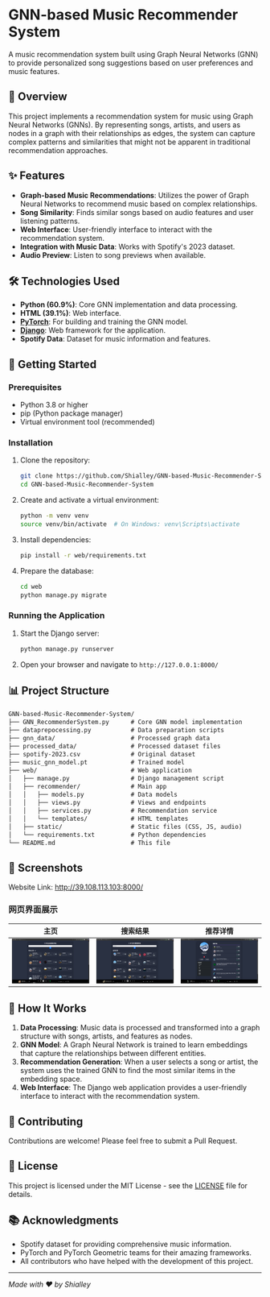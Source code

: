 
# GNN-based Music Recommender System

A music recommendation system built using Graph Neural Networks (GNN) to provide personalized song suggestions based on user preferences and music features.

## 📝 Overview

This project implements a recommendation system for music using Graph Neural Networks (GNNs). By representing songs, artists, and users as nodes in a graph with their relationships as edges, the system can capture complex patterns and similarities that might not be apparent in traditional recommendation approaches.

## ✨ Features

- **Graph-based Music Recommendations**: Utilizes the power of Graph Neural Networks to recommend music based on complex relationships.
- **Song Similarity**: Finds similar songs based on audio features and user listening patterns.
- **Web Interface**: User-friendly interface to interact with the recommendation system.
- **Integration with Music Data**: Works with Spotify's 2023 dataset.
- **Audio Preview**: Listen to song previews when available.

## 🛠️ Technologies Used

- **Python (60.9%)**: Core GNN implementation and data processing.
- **HTML (39.1%)**: Web interface.
- **[PyTorch](https://pytorch.org/)**: For building and training the GNN model.
- **[Django](https://www.djangoproject.com/)**: Web framework for the application.
- **Spotify Data**: Dataset for music information and features.

## 🚀 Getting Started

### Prerequisites

- Python 3.8 or higher
- pip (Python package manager)
- Virtual environment tool (recommended)

### Installation

1. Clone the repository:
   ```bash
   git clone https://github.com/Shialley/GNN-based-Music-Recommender-System.git
   cd GNN-based-Music-Recommender-System
   ```

2. Create and activate a virtual environment:
   ```bash
   python -m venv venv
   source venv/bin/activate  # On Windows: venv\Scripts\activate
   ```

3. Install dependencies:
   ```bash
   pip install -r web/requirements.txt
   ```

4. Prepare the database:
   ```bash
   cd web
   python manage.py migrate
   ```

### Running the Application

1. Start the Django server:
   ```bash
   python manage.py runserver
   ```

2. Open your browser and navigate to `http://127.0.0.1:8000/`

## 📊 Project Structure

```
GNN-based-Music-Recommender-System/
├── GNN_RecommenderSystem.py      # Core GNN model implementation
├── dataprepocessing.py           # Data preparation scripts
├── gnn_data/                     # Processed graph data
├── processed_data/               # Processed dataset files
├── spotify-2023.csv              # Original dataset
├── music_gnn_model.pt            # Trained model
├── web/                          # Web application
│   ├── manage.py                 # Django management script
│   ├── recommender/              # Main app
│   │   ├── models.py             # Data models
│   │   ├── views.py              # Views and endpoints
│   │   ├── services.py           # Recommendation service
│   │   └── templates/            # HTML templates
│   ├── static/                   # Static files (CSS, JS, audio)
│   └── requirements.txt          # Python dependencies
└── README.md                     # This file
```

## 📸 Screenshots

Website Link:
http://39.108.113.103:8000/

### 网页界面展示
| 主页 | 搜索结果 | 推荐详情 |
|------|----------|----------|
| ![主页界面](https://github.com/Shialley/GNN-based-Music-Recommender-System/raw/main/Web_illustration/home_page.png) | ![搜索结果](https://github.com/Shialley/GNN-based-Music-Recommender-System/raw/main/Web_illustration/search_results.png) | ![推荐详情](https://github.com/Shialley/GNN-based-Music-Recommender-System/raw/main/Web_illustration/song_recommendation_details.png) |


## 🧠 How It Works

1. **Data Processing**: Music data is processed and transformed into a graph structure with songs, artists, and features as nodes.
2. **GNN Model**: A Graph Neural Network is trained to learn embeddings that capture the relationships between different entities.
3. **Recommendation Generation**: When a user selects a song or artist, the system uses the trained GNN to find the most similar items in the embedding space.
4. **Web Interface**: The Django web application provides a user-friendly interface to interact with the recommendation system.

## 🤝 Contributing

Contributions are welcome! Please feel free to submit a Pull Request.

## 📄 License

This project is licensed under the MIT License - see the [LICENSE](LICENSE) file for details.

## 📚 Acknowledgments

- Spotify dataset for providing comprehensive music information.
- PyTorch and PyTorch Geometric teams for their amazing frameworks.
- All contributors who have helped with the development of this project.

---

*Made with ❤️ by Shialley*
